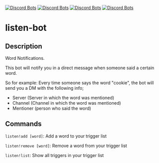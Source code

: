 [![Discord Bots](https://discordbots.org/api/widget/status/452042500828299264.svg)](https://discordbots.org/bot/452042500828299264) [![Discord Bots](https://discordbots.org/api/widget/servers/452042500828299264.svg)](https://discordbots.org/bot/452042500828299264) [![Discord Bots](https://discordbots.org/api/widget/lib/452042500828299264.svg)](https://discordbots.org/bot/452042500828299264) [![Discord Bots](https://discordbots.org/api/widget/owner/452042500828299264.svg)](https://discordbots.org/bot/452042500828299264)


# listen-bot

## Description

Word Notifications.

This bot will notify you in a direct message when someone said a certain word.

So for example:
Every time someone says the word "cookie", the bot will send you a DM with the following info;
* Server (Server in which the word was mentioned)
* Channel (Channel in which the word was mentioned)
* Mentioner (person who said the word)

## Commands

`listen!add [word]`: Add a word to your trigger list

`listen!remove [word]`: Remove a word from your trigger list

`listen!list`: Show all triggers in your trigger list
